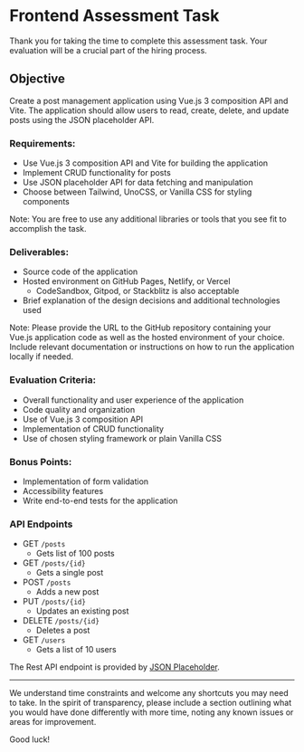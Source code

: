 # Frontend Assessment Task

Thank you for taking the time to complete this assessment task. Your evaluation will be a crucial part of the hiring process.

## Objective

Create a post management application using Vue.js 3 composition API and Vite. The application should allow users to read, create, delete, and update posts using the JSON placeholder API.

### Requirements:

- Use Vue.js 3 composition API and Vite for building the application
- Implement CRUD functionality for posts
- Use JSON placeholder API for data fetching and manipulation
- Choose between Tailwind, UnoCSS, or Vanilla CSS for styling components

Note: You are free to use any additional libraries or tools that you see fit to accomplish the task.

### Deliverables:

- Source code of the application
- Hosted environment on GitHub Pages, Netlify, or Vercel
  - CodeSandbox, Gitpod, or Stackblitz is also acceptable
- Brief explanation of the design decisions and additional technologies used

Note: Please provide the URL to the GitHub repository containing your Vue.js application code as well as the hosted environment of your choice. Include relevant documentation or instructions on how to run the application locally if needed.

### Evaluation Criteria:

- Overall functionality and user experience of the application
- Code quality and organization
- Use of Vue.js 3 composition API
- Implementation of CRUD functionality
- Use of chosen styling framework or plain Vanilla CSS

### Bonus Points:

- Implementation of form validation
- Accessibility features
- Write end-to-end tests for the application

### API Endpoints

- GET `/posts`
  - Gets list of 100 posts
- GET `/posts/{id}`
  - Gets a single post
- POST `/posts`
  - Adds a new post
- PUT `/posts/{id}`
  - Updates an existing post
- DELETE `/posts/{id}`
  - Deletes a post
- GET `/users`
  - Gets a list of 10 users

The Rest API endpoint is provided by [JSON Placeholder](https://jsonplaceholder.typicode.com/).

---

We understand time constraints and welcome any shortcuts you may need to take. In the spirit of transparency, please include a section outlining what you would have done differently with more time, noting any known issues or areas for improvement.

Good luck!
